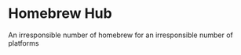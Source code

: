 <html>
<body>
<h1>Homebrew Hub</h1>
<p>An irresponsible number of homebrew for an irresponsible number of platforms</p><br />
</body>
</html>